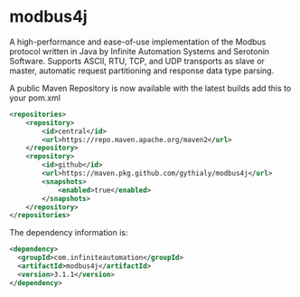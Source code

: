 # modbus4j

A high-performance and ease-of-use implementation of the Modbus protocol written in Java by Infinite Automation Systems and Serotonin Software. Supports ASCII, RTU, TCP, and UDP transports as slave or master, automatic request partitioning and response data type parsing.

A public Maven Repository is now available with the latest builds add this to your pom.xml

```xml
<repositories>
    <repository>
        <id>central</id>
        <url>https://repo.maven.apache.org/maven2</url>
    </repository>
    <repository>
        <id>github</id>
        <url>https://maven.pkg.github.com/gythialy/modbus4j</url>
        <snapshots>
            <enabled>true</enabled>
        </snapshots>
    </repository>
</repositories>
```

The dependency information is:

```xml
<dependency>
  <groupId>com.infiniteautomation</groupId>
  <artifactId>modbus4j</artifactId>
  <version>3.1.1</version>
</dependency>
```
